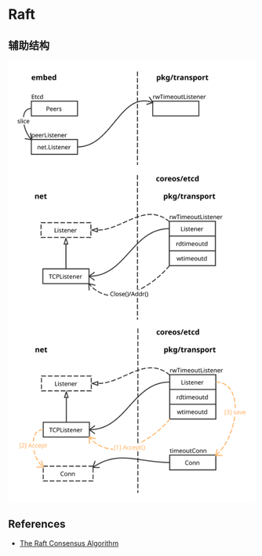 # Raft

## 辅助结构

![Raft Listener](../images/rw_timeout_listener.svg)

## References

- [The Raft Consensus Algorithm](https://raft.github.io/)
